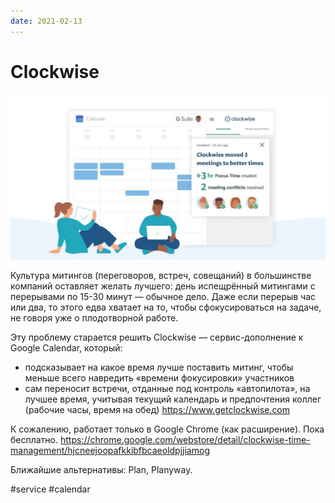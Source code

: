 ```yaml
---
date: 2021-02-13
---
```


# Clockwise

![Clockwise promo](clockwise.jpeg "Clockwise promo")

Культура митингов (переговоров, встреч, совещаний) в большинстве компаний оставляет желать лучшего: день испещрённый митингами с перерывами по 15-30 минут — обычное дело. Даже если перерыв час или два, то этого едва хватает на то, чтобы сфокусироваться на задаче, не говоря уже о плодотворной работе.

Эту проблему старается решить Clockwise — сервис-дополнение к Google Calendar, который:

- подсказывает на какое время лучше поставить митинг, чтобы меньше всего навредить «времени фокусировки» участников
- сам переносит встречи, отданные под контроль «автопилота», на лучшее время, учитывая текущий календарь и предпочтения коллег (рабочие часы, время на обед)
https://www.getclockwise.com

К сожалению, работает только в Google Chrome (как расширение). Пока бесплатно.
https://chrome.google.com/webstore/detail/clockwise-time-management/hjcneejoopafkkibfbcaeoldpjjiamog

Ближайшие альтернативы: Plan, Planyway.

#service #calendar
